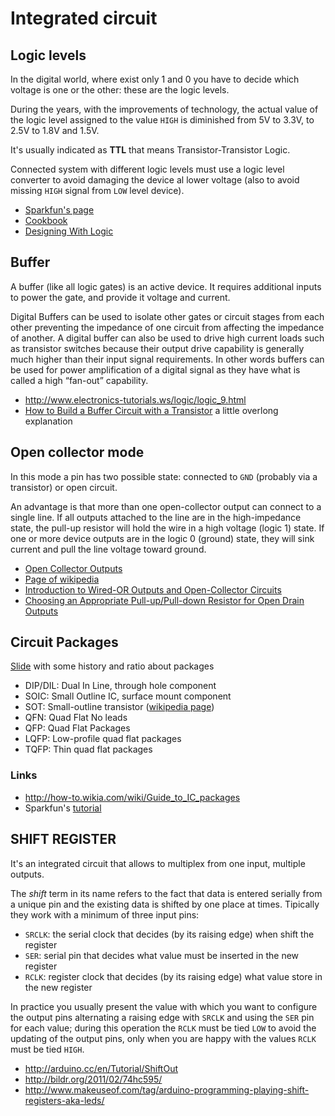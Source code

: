 # Integrated circuit

## Logic levels

In the digital world, where exist only 1 and 0 you have to decide which
voltage is one or the other: these are the logic levels.

During the years, with the improvements of technology, the actual value of the
logic level assigned to the value ``HIGH`` is diminished from 5V to 3.3V, to
2.5V to 1.8V and 1.5V.

It's usually indicated as **TTL** that means Transistor-Transistor Logic.

Connected system with different logic levels must use a logic level converter to
avoid damaging the device al lower voltage (also to avoid missing ``HIGH``
signal from ``LOW`` level device).

 - [Sparkfun's page](https://learn.sparkfun.com/tutorials/logic-levels/ttl-logic-levels)
 - [Cookbook](/cookbook/#logic-level-converter)
 - [Designing With Logic](http://www.ti.com/lit/an/sdya009c/sdya009c.pdf)

## Buffer

A buffer (like all logic gates) is an active device. It requires
additional inputs to power the gate, and provide it voltage and current.

Digital Buffers can be used to isolate other gates or circuit stages
from each other preventing the impedance of one circuit from affecting
the impedance of another. A digital buffer can also be used to drive
high current loads such as transistor switches because their output
drive capability is generally much higher than their input signal
requirements. In other words buffers can be used for power amplification
of a digital signal as they have what is called a high “fan-out”
capability.

 - http://www.electronics-tutorials.ws/logic/logic_9.html
 - [How to Build a Buffer Circuit with a Transistor](http://www.learningaboutelectronics.com/Articles/Transistor-buffer-circuit.php) a little overlong explanation

## Open collector mode

In this mode a pin has two possible state: connected to ``GND`` (probably via a transistor)
or open circuit.

An advantage is that more than one open-collector output can connect to a
single line. If all outputs attached to the line are in the high-impedance
state, the pull-up resistor will hold the wire in a high voltage (logic 1)
state. If one or more device outputs are in the logic 0 (ground) state, they
will sink current and pull the line voltage toward ground.

 - [Open Collector Outputs](http://www.evilmadscientist.com/2012/basics-open-collector-outputs/)
 - [Page of wikipedia](https://en.wikipedia.org/wiki/Open_collector)
 - [Introduction to Wired-OR Outputs and Open-Collector Circuits](http://www.ni.com/white-paper/3544/en/)
 - [Choosing an Appropriate Pull-up/Pull-down Resistor for Open Drain Outputs](http://www.ti.com/lit/an/slva485/slva485.pdf)

## Circuit Packages

[Slide](http://security.cs.rpi.edu/courses/hwre-spring2014/Lecture2_Packaging.pdf) with some
history and ratio about packages

 - DIP/DIL: Dual In Line, through hole component
 - SOIC: Small Outline IC, surface mount component
 - SOT: Small-outline transistor ([wikipedia page](https://en.wikipedia.org/wiki/Small-outline_transistor))
 - QFN: Quad Flat No leads
 - QFP: Quad Flat Packages
 - LQFP: Low-profile quad flat packages
 - TQFP: Thin quad flat packages

### Links

 - http://how-to.wikia.com/wiki/Guide_to_IC_packages
 - Sparkfun's [tutorial](https://learn.sparkfun.com/tutorials/integrated-circuits)

## SHIFT REGISTER

It's an integrated circuit that allows to multiplex from one input, multiple outputs.

The *shift* term in its name refers to the fact that data is entered serially from
a unique pin and the existing data is shifted by one place at times.
Tipically they work with a minimum of three input pins:

 - ``SRCLK``: the serial clock that decides (by its raising edge) when shift the register
 - ``SER``: serial pin that decides what value must be inserted in the new register
 - ``RCLK``: register clock that decides (by its raising edge) what value store in the new register

In practice you usually present the value with which you want to configure the output pins
alternating a raising edge with ``SRCLK`` and using the ``SER`` pin for each value; during
this operation the ``RCLK`` must be tied ``LOW`` to avoid the updating of the output pins,
only when you are happy with the values ``RCLK`` must be tied ``HIGH``.

 - http://arduino.cc/en/Tutorial/ShiftOut
 - http://bildr.org/2011/02/74hc595/
 - http://www.makeuseof.com/tag/arduino-programming-playing-shift-registers-aka-leds/
